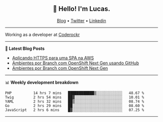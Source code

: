 <h2 align="center">👋 Hello! I'm Lucas.</h2>
<p align="center">
  <a href="https://www.lucassabreu.net.br/">Blog</a> •
  <a href="https://twitter.com/lucassabreu">Twitter</a> •
  <a href="https://www.linkedin.com/in/lucassantosabreu/">Linkedin</a>
</p>

---

Working as a developer at [Coderockr](https://github.com/Coderockr)

---

**📝 Latest Blog Posts**

<!-- BLOG-POST-LIST:START -->
- [Aplicando HTTPS para uma SPA na AWS](http://www.lucassabreu.net.br/post/aplicando-https-para-uma-spa-na-aws/)
- [Ambientes por Branch com OpenShift Next Gen usando GitHub](http://www.lucassabreu.net.br/post/ambientes-por-branch-com-openshift-next-gen-usando-github/)
- [Ambientes por Branch com OpenShift Next Gen](http://www.lucassabreu.net.br/post/ambientes-por-branch-com-openshift-next-gen/)
<!-- BLOG-POST-LIST:END -->

---

📊 **Weekly development breakdown**
<!--START_SECTION:waka-->
```text
PHP          14 hrs 7 mins   ████████████▒░░░░░░░░░░░░   48.67 % 
Twig         2 hrs 54 mins   ██▓░░░░░░░░░░░░░░░░░░░░░░   10.01 % 
YAML         2 hrs 32 mins   ██▒░░░░░░░░░░░░░░░░░░░░░░   08.74 % 
Go           2 hrs 29 mins   ██░░░░░░░░░░░░░░░░░░░░░░░   08.60 % 
JavaScript   2 hrs 6 mins    █▓░░░░░░░░░░░░░░░░░░░░░░░   07.25 % 
```
<!--END_SECTION:waka-->

---
